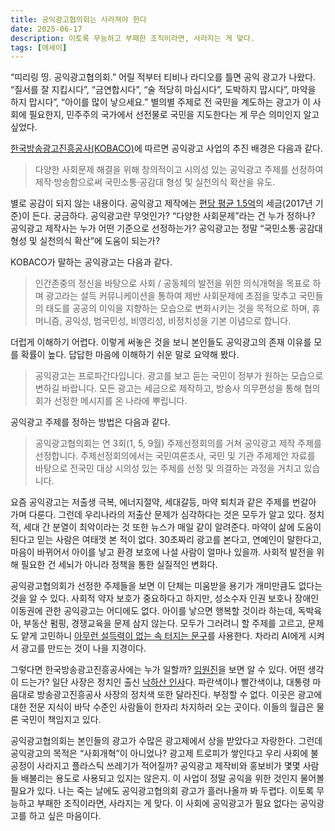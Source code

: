 ```yaml
---
title: 공익광고협의회는 사라져야 한다
date: 2025-06-17
description: 이토록 무능하고 부패한 조직이라면, 사라지는 게 맞다.
tags: [에세이]
---
```


“띠리링 띵. 공익광고협의회.” 어릴 적부터 티비나 라디오를 틀면 공익 광고가 나왔다. “질서를 잘 지킵시다”, “금연합시다”, “술 적당히 마십시다”, 도박하지 맙시다”, 마약을 하지 맙시다”, “아이를 많이 낳으세요.” 별의별 주제로 전 국민을 계도하는 광고가 이 사회에 필요한지, 민주주의 국가에서 선전물로 국민을 지도한다는 게 무슨 의미인지 알고 싶었다.

[한국방송광고진흥공사(KOBACO)](https://www.kobaco.co.kr/site/main/file/download/uu/69b09eac3b69416096918a40b733cf2b?downGubun=flexerViewer)에 따르면 공익광고 사업의 추진 배경은 다음과 같다.

> 다양한 사회문제 해결을 위해 창의적이고 시의성 있는 공익광고 주제를 선정하여 제작·방송함으로써 국민소통·공감대 형성 및 실천의식 확산을 유도.

별로 공감이 되지 않는 내용이다. 공익광고 제작에는 [편당 평균 1.5억](https://blog.naver.com/kcc1335/221034406670)의 세금(2017년 기준)이 든다. 궁금하다. 공익광고란 무엇인가? “다양한 사회문제”라는 건 누가 정하나? 공익광고 제작사는 누가 어떤 기준으로 선정하는가? 공익광고는 정말 “국민소통·공감대 형성 및 실천의식 확산”에 도움이 되는가?

KOBACO가 말하는 공익광고는 다음과 같다.

> 인간존중의 정신을 바탕으로 사회 / 공동체의 발전을 위한 의식개혁을 목표로 하며 광고라는 설득 커뮤니케이션을 통하여 제반 사회문제에 초점을 맞추고 국민들의 태도를 공공의 이익을 지향하는 모습으로 변화시키는 것을 목적으로 하며, 휴머니즘, 공익성, 범국민성, 비영리성, 비정치성을 기본 이념으로 합니다.

더럽게 이해하기 어렵다. 이렇게 써놓은 것을 보니 본인들도 공익광고의 존재 이유를 모를 확률이 높다. 답답한 마음에 이해하기 쉬운 말로 요약해 봤다.

> 공익광고는 프로파간다입니다. 광고를 보고 듣는 국민이 정부가 원하는 모습으로 변하길 바랍니다. 모든 광고는 세금으로 제작하고, 방송사 의무편성을 통해 협의회가 선정한 메시지를 온 나라에 뿌립니다.

공익광고 주제를 정하는 방법은 다음과 같다.

> 공익광고협의회는 연 3회(1, 5, 9월) 주제선정회의를 거쳐 공익광고 제작 주제를 선정합니다. 주제선정회의에서는 국민여론조사, 국민 및 기관 주제제안 자료를 바탕으로 전국민 대상 시의성 있는 주제를 선정 및 의결하는 과정을 거치고 있습니다.

요즘 공익광고는 저출생 극복, 에너지절약, 세대갈등, 마약 퇴치과 같은 주제를 번갈아 가며 다룬다. 그런데 우리나라의 저출산 문제가 심각하다는 것은 모두가 알고 있다. 정치적, 세대 간 분열이 최악이라는 것 또한 뉴스가 매일 같이 알려준다. 마약이 삶에 도움이 된다고 믿는 사람은 여태껏 본 적이 없다. 30초짜리 광고를 본다고, 연예인이 말한다고, 마음이 바뀌어서 아이를 낳고 환경 보호에 나설 사람이 얼마나 있을까. 사회적 발전을 위해 필요한 건 세뇌가 아니라 정책을 통한 실질적인 변화다.

공익광고협의회가 선정한 주제들을 보면 이 단체는 미움받을 용기가 개미만큼도 없다는 것을 알 수 있다. 사회적 약자 보호가 중요하다고 하지만, 성소수자 인권 보호나 장애인 이동권에 관한 공익광고는 어디에도 없다. 아이를 낳으면 행복할 것이라 하는데, 독박육아, 부동산 펌핑, 경쟁교육을 문제 삼지 않는다. 모두가 그러려니 할 주제를 고르고, 문제도 얕게 고민하니 [아무런 설득력이 없는 속 터지는 문구](https://www.kobaco.co.kr/site/main/archive/advertising/5/14533?cp=1&pageSize=8&sortDirection=DESC&arcUse=true&arcCategory=5&metaCode1=broadcast&adtDefaultYear=false)를 사용한다. 차라리 AI에게 시켜서 광고를 만드는 것이 나을 지경이다.

그렇다면 한국방송광고진흥공사에는 누가 일할까? [임원진](https://www.kobaco.co.kr/site/main/content/org_officer)을 보면 알 수 있다. 어떤 생각이 드는가? 일단 사장은 정치인 출신 [낙하산 인사](https://www.mediatoday.co.kr/news/articleView.html?idxno=317860)다. 파란색이나 빨간색이냐, 대통령 마음대로 방송광고진흥공사 사장의 정치색 또한 달라진다. 부정할 수 없다. 이곳은 광고에 대한 전문 지식이 바닥 수준인 사람들이 한자리 차지하러 오는 곳이다. 이들의 월급은 물론 국민이 책임지고 있다.

공익광고협의회는 본인들의 광고가 수많은 광고제에서 상을 받았다고 자랑한다. 그런데 공익광고의 목적은 “사회개혁”이 아니었나? 광고제 트로피가 쌓인다고 우리 사회에 불공정이 사라지고 플라스틱 쓰레기가 적어질까? 공익광고 제작비와 홍보비가 몇몇 사람들 배불리는 용도로 사용되고 있지는 않은지. 이 사업이 정말 공익을 위한 것인지 물어볼 필요가 있다. 나는 죽는 날에도 공익광고협의회 광고가 흘러나올까 봐 두렵다. 이토록 무능하고 부패한 조직이라면, 사라지는 게 맞다. 이 사회에 공익광고가 필요 없다는 공익광고를 하고 싶은 마음이다.
